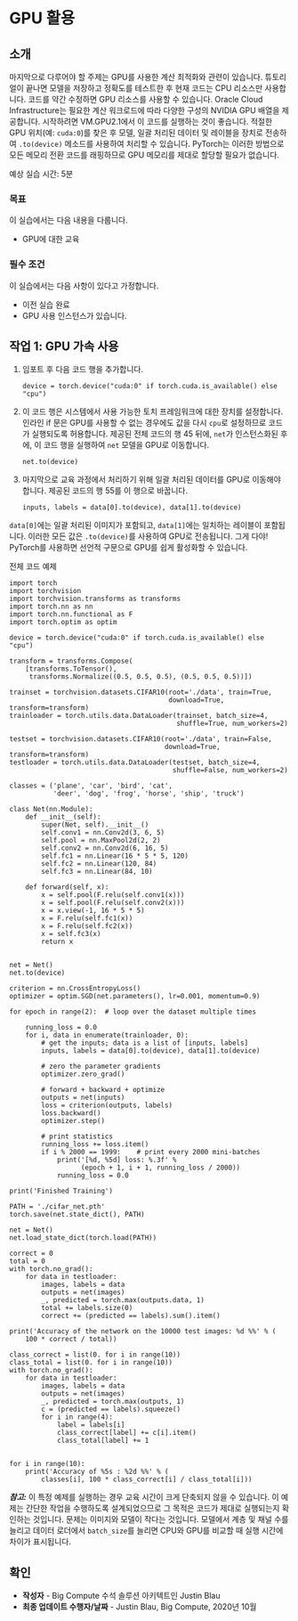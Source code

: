 # GPU 활용

## 소개

마지막으로 다루어야 할 주제는 GPU를 사용한 계산 최적화와 관련이 있습니다. 튜토리얼이 끝나면 모델을 저장하고 정확도를 테스트한 후 현재 코드는 CPU 리소스만 사용합니다. 코드를 약간 수정하면 GPU 리소스를 사용할 수 있습니다. Oracle Cloud Infrastructure는 필요한 계산 워크로드에 따라 다양한 구성의 NVIDIA GPU 배열을 제공합니다. 시작하려면 VM.GPU2.1에서 이 코드를 실행하는 것이 좋습니다. 적절한 GPU 위치(예: `cuda:0`)를 찾은 후 모델, 일괄 처리된 데이터 및 레이블을 장치로 전송하여 `.to(device)` 메소드를 사용하여 처리할 수 있습니다. PyTorch는 이러한 방법으로 모든 메모리 전환 코드를 래핑하므로 GPU 메모리를 제대로 할당할 필요가 없습니다.

예상 실습 시간: 5분

### 목표

이 실습에서는 다음 내용을 다룹니다.

*   GPU에 대한 교육

### 필수 조건

이 실습에서는 다음 사항이 있다고 가정합니다.

*   이전 실습 완료
*   GPU 사용 인스턴스가 있습니다.

## 작업 1: GPU 가속 사용

1.  임포트 후 다음 코드 행을 추가합니다.
    
        device = torch.device("cuda:0" if torch.cuda.is_available() else "cpu")
        
2.  이 코드 행은 시스템에서 사용 가능한 토치 프레임워크에 대한 장치를 설정합니다. 인라인 if 문은 GPU를 사용할 수 없는 경우에도 값을 다시 `cpu`로 설정하므로 코드가 실행되도록 허용합니다. 제공된 전체 코드의 행 45 뒤에, `net`가 인스턴스화된 후에, 이 코드 행을 실행하여 `net` 모델을 GPU로 이동합니다.
    
        net.to(device)
        
3.  마지막으로 교육 과정에서 처리하기 위해 일괄 처리된 데이터를 GPU로 이동해야 합니다. 제공된 코드의 행 55를 이 행으로 바꿉니다.
    
        inputs, labels = data[0].to(device), data[1].to(device)
        

`data[0]`에는 일괄 처리된 이미지가 포함되고, `data[1]`에는 일치하는 레이블이 포함됩니다. 이러한 모든 값은 `.to(device)`를 사용하여 GPU로 전송됩니다. 그게 다야! PyTorch를 사용하면 선언적 구문으로 GPU를 쉽게 활성화할 수 있습니다.

전체 코드 예제

    import torch
    import torchvision
    import torchvision.transforms as transforms
    import torch.nn as nn
    import torch.nn.functional as F
    import torch.optim as optim
    
    device = torch.device("cuda:0" if torch.cuda.is_available() else "cpu")
    
    transform = transforms.Compose(
        [transforms.ToTensor(),
         transforms.Normalize((0.5, 0.5, 0.5), (0.5, 0.5, 0.5))])
    
    trainset = torchvision.datasets.CIFAR10(root='./data', train=True,
                                            download=True, transform=transform)
    trainloader = torch.utils.data.DataLoader(trainset, batch_size=4,
                                              shuffle=True, num_workers=2)
    
    testset = torchvision.datasets.CIFAR10(root='./data', train=False,
                                           download=True, transform=transform)
    testloader = torch.utils.data.DataLoader(testset, batch_size=4,
                                             shuffle=False, num_workers=2)
    
    classes = ('plane', 'car', 'bird', 'cat',
               'deer', 'dog', 'frog', 'horse', 'ship', 'truck')
    
    class Net(nn.Module):
        def __init__(self):
            super(Net, self).__init__()
            self.conv1 = nn.Conv2d(3, 6, 5)
            self.pool = nn.MaxPool2d(2, 2)
            self.conv2 = nn.Conv2d(6, 16, 5)
            self.fc1 = nn.Linear(16 * 5 * 5, 120)
            self.fc2 = nn.Linear(120, 84)
            self.fc3 = nn.Linear(84, 10)
    
        def forward(self, x):
            x = self.pool(F.relu(self.conv1(x)))
            x = self.pool(F.relu(self.conv2(x)))
            x = x.view(-1, 16 * 5 * 5)
            x = F.relu(self.fc1(x))
            x = F.relu(self.fc2(x))
            x = self.fc3(x)
            return x
    
    
    net = Net()
    net.to(device)
    
    criterion = nn.CrossEntropyLoss()
    optimizer = optim.SGD(net.parameters(), lr=0.001, momentum=0.9)
    
    for epoch in range(2):  # loop over the dataset multiple times
    
        running_loss = 0.0
        for i, data in enumerate(trainloader, 0):
            # get the inputs; data is a list of [inputs, labels]
            inputs, labels = data[0].to(device), data[1].to(device)
    
            # zero the parameter gradients
            optimizer.zero_grad()
    
            # forward + backward + optimize
            outputs = net(inputs)
            loss = criterion(outputs, labels)
            loss.backward()
            optimizer.step()
    
            # print statistics
            running_loss += loss.item()
            if i % 2000 == 1999:    # print every 2000 mini-batches
                print('[%d, %5d] loss: %.3f' %
                      (epoch + 1, i + 1, running_loss / 2000))
                running_loss = 0.0
    
    print('Finished Training')
    
    PATH = './cifar_net.pth'
    torch.save(net.state_dict(), PATH)
    
    net = Net()
    net.load_state_dict(torch.load(PATH))
    
    correct = 0
    total = 0
    with torch.no_grad():
        for data in testloader:
            images, labels = data
            outputs = net(images)
            _, predicted = torch.max(outputs.data, 1)
            total += labels.size(0)
            correct += (predicted == labels).sum().item()
    
    print('Accuracy of the network on the 10000 test images: %d %%' % (
        100 * correct / total))
    
    class_correct = list(0. for i in range(10))
    class_total = list(0. for i in range(10))
    with torch.no_grad():
        for data in testloader:
            images, labels = data
            outputs = net(images)
            _, predicted = torch.max(outputs, 1)
            c = (predicted == labels).squeeze()
            for i in range(4):
                label = labels[i]
                class_correct[label] += c[i].item()
                class_total[label] += 1
    
    
    for i in range(10):
        print('Accuracy of %5s : %2d %%' % (
            classes[i], 100 * class_correct[i] / class_total[i]))
    

_**참고:**_ 이 특정 예제를 실행하는 경우 교육 시간이 크게 단축되지 않을 수 있습니다. 이 예제는 간단한 작업을 수행하도록 설계되었으므로 그 목적은 코드가 제대로 실행되는지 확인하는 것입니다. 문제는 이미지와 모델이 작다는 것입니다. 모델에서 계층 및 채널 수를 늘리고 데이터 로더에서 `batch_size`를 늘리면 CPU와 GPU를 비교할 때 실행 시간에 차이가 표시됩니다.

## 확인

*   **작성자** - Big Compute 수석 솔루션 아키텍트인 Justin Blau
*   **최종 업데이트 수행자/날짜** - Justin Blau, Big Compute, 2020년 10월